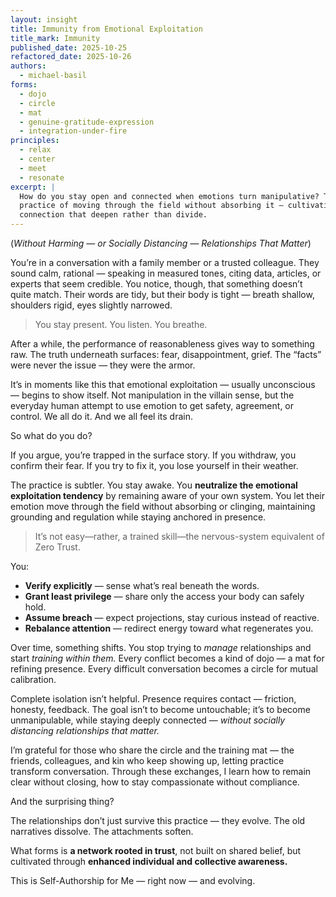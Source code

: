 ```yaml
---
layout: insight
title: Immunity from Emotional Exploitation
title_mark: Immunity
published_date: 2025-10-25
refactored_date: 2025-10-26
authors:
  - michael-basil
forms: 
  - dojo
  - circle
  - mat
  - genuine-gratitude-expression
  - integration-under-fire
principles:
  - relax
  - center
  - meet
  - resonate
excerpt: |
  How do you stay open and connected when emotions turn manipulative? This reflection explores the
  practice of moving through the field without absorbing it — cultivating clarity, compassion, and
  connection that deepen rather than divide.
---
```


(*Without Harming — or Socially Distancing — Relationships That Matter*)

You’re in a conversation with a family member or a trusted colleague. They sound calm, rational — speaking in measured tones, citing data, articles, or experts that seem credible. You notice, though, that something doesn’t quite match. Their words are tidy, but their body is tight — breath shallow, shoulders rigid, eyes slightly narrowed.  

> You stay present. You listen. You breathe.  

After a while, the performance of reasonableness gives way to something raw. The truth underneath surfaces: fear, disappointment, grief. The “facts” were never the issue — they were the armor.  

It’s in moments like this that emotional exploitation — usually unconscious — begins to show itself. Not manipulation in the villain sense, but the everyday human attempt to use emotion to get safety, agreement, or control. We all do it. And we all feel its drain.  

So what do you do?  

If you argue, you’re trapped in the surface story. If you withdraw, you confirm their fear. If you try to fix it, you lose yourself in their weather.  

The practice is subtler. You stay awake. You **neutralize the emotional exploitation tendency** by remaining aware of your own system. You let their emotion move through the field without absorbing or clinging, maintaining grounding and regulation while staying anchored in presence.  

> It’s not easy—rather, a trained skill—the nervous-system equivalent of Zero Trust.

You:  

- **Verify explicitly** — sense what’s real beneath the words.  
- **Grant least privilege** — share only the access your body can safely hold.  
- **Assume breach** — expect projections, stay curious instead of reactive.  
- **Rebalance attention** — redirect energy toward what regenerates you.  

Over time, something shifts. You stop trying to *manage* relationships and start *training within them.* Every conflict becomes a kind of dojo — a mat for refining presence. Every difficult conversation becomes a circle for mutual calibration.  

Complete isolation isn’t helpful. Presence requires contact — friction, honesty, feedback. The goal isn’t to become untouchable; it’s to become unmanipulable, while staying deeply connected — *without socially distancing relationships that matter.*  

I’m grateful for those who share the circle and the training mat — the friends, colleagues, and kin who keep showing up, letting practice transform conversation. Through these exchanges, I learn how to remain clear without closing, how to stay compassionate without compliance.  

And the surprising thing?  

The relationships don’t just survive this practice — they evolve. The old narratives dissolve. The attachments soften.  

What forms is **a network rooted in trust**, not built on shared belief, but cultivated through **enhanced individual and collective awareness.**  

This is Self-Authorship for Me — right now — and evolving.

